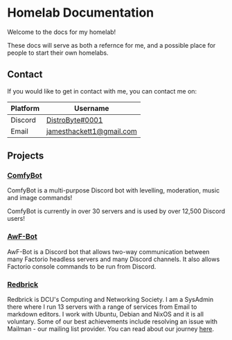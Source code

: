 # Homelab Documentation

Welcome to the docs for my homelab!

These docs will serve as both a refernce for me, and a possible place for people to start their own homelabs.

## Contact

If you would like to get in contact with me, you can contact me on:

| Platform | Username                 |
| -------- | ------------------------ |
| Discord  | [DistroByte#0001](https://discordapp.com/users/180375991133143040) |
| Email    | [jamesthackett1@gmail.com](mailto:jamesthackett1@gmail.com) |

## Projects

### [ComfyBot](https://github.com/DistroByte/ComfyBot)

ComfyBot is a multi-purpose Discord bot with levelling, moderation, music and image commands!

ComfyBot is currently in over 30 servers and is used by over 12,500 Discord users!

### [AwF-Bot](https://github.com/DistroByte/AwF-Bot)

AwF-Bot is a Discord bot that allows two-way communication between many Factorio headless servers and many Discord channels.
It also allows Factorio console commands to be run from Discord.

### [Redbrick](https://redbrick.dcu.ie)

Redbrick is DCU's Computing and Networking Society. I am a SysAdmin there where I run 13 servers with a range of services
from Email to markdown editors. I work with Ubuntu, Debian and NixOS and it is all voluntary. Some of our best achievements
include resolving an issue with Mailman - our mailing list provider. You can read about our journey [here](https://md.redbrick.dcu.ie/s/r1TBqdiBu#).
